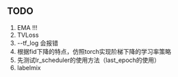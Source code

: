 ## TODO
1. EMA !!!
2. TVLoss
3. --tf_log 会报错
4. 根据fid下降的特点，仿照torch实现阶梯下降的学习率策略
5. 先测试lr_scheduler的使用方法（last_epoch的使用）
6. labelmix